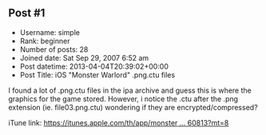 ## Post #1
- Username: simple
- Rank: beginner
- Number of posts: 28
- Joined date: Sat Sep 29, 2007 6:52 am
- Post datetime: 2013-04-04T20:39:02+00:00
- Post Title: iOS "Monster Warlord" .png.ctu files

I found a lot of .png.ctu files in the ipa archive and guess this is where the graphics for the game stored.
However, i notice the .ctu after the .png extension (ie. file03.png.ctu) wondering if they are encrypted/compressed?

iTune link: [https://itunes.apple.com/th/app/monster ... 60813?mt=8](https://itunes.apple.com/th/app/monster-warlord/id553060813?mt=8)
